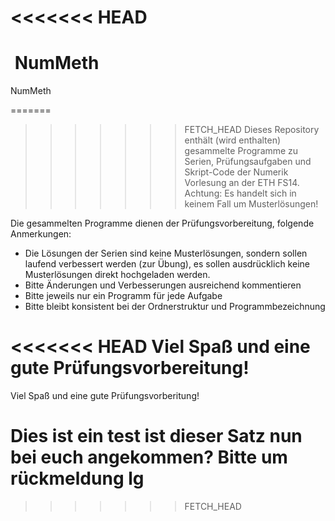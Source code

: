 <<<<<<< HEAD
=======
﻿
﻿NumMeth
=======
NumMeth

=======

>>>>>>> FETCH_HEAD
Dieses Repository enthält (wird enthalten) gesammelte Programme zu Serien, Prüfungsaufgaben und Skript-Code der Numerik Vorlesung an der ETH FS14. Achtung: Es handelt sich in keinem Fall um Musterlösungen!

Die gesammelten Programme dienen der Prüfungsvorbereitung, folgende Anmerkungen:
- Die Lösungen der Serien sind keine Musterlösungen, sondern sollen laufend verbessert werden (zur Übung), 
  es sollen ausdrücklich keine Musterlösungen direkt hochgeladen werden.
- Bitte Änderungen und Verbesserungen ausreichend kommentieren
- Bitte jeweils nur ein Programm für jede Aufgabe
- Bitte bleibt konsistent bei der Ordnerstruktur und Programmbezeichnung

<<<<<<< HEAD
Viel Spaß und eine gute Prüfungsvorbereitung!
=======
Viel Spaß und eine gute Prüfungsvorberitung!



Dies ist ein test
ist dieser Satz nun bei euch angekommen?
Bitte um rückmeldung lg
=======



>>>>>>> FETCH_HEAD
